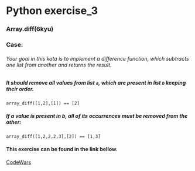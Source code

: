 # Python exercise_3
### Array.diff(6kyu)

### Case:
###### Your goal in this kata is to implement a difference function, which subtracts one list from another and returns the result.
##### It should remove all values from list ```a```, which are present in list ```b``` keeping their order.
```array_diff([1,2],[1]) == [2]```
##### If a value is present in b, all of its occurrences must be removed from the other:
```array_diff([1,2,2,2,3],[2]) == [1,3]```


#### This exercise can be found in the link bellow.
[CodeWars](https://www.codewars.com/kata/523f5d21c841566fde000009)
